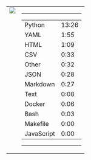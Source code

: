 
<table><tr>
<td valign="top">
  <img src="https://wakatime.com/share/@Aperture/0cd21d5d-ac4f-458d-9c71-d06f479c1297.png" />
</td>

<td valign="top">
  <hr>
  <table>
    <tr><td>Python</td><td>13:26</td></tr><tr><td>YAML</td><td>1:55</td></tr><tr><td>HTML</td><td>1:09</td></tr><tr><td>CSV</td><td>0:33</td></tr><tr><td>Other</td><td>0:32</td></tr><tr><td>JSON</td><td>0:28</td></tr><tr><td>Markdown</td><td>0:27</td></tr><tr><td>Text</td><td>0:08</td></tr><tr><td>Docker</td><td>0:06</td></tr><tr><td>Bash</td><td>0:03</td></tr><tr><td>Makefile</td><td>0:00</td></tr><tr><td>JavaScript</td><td>0:00</td></tr>
  </table>
  <hr>
</td>
</tr></table>

